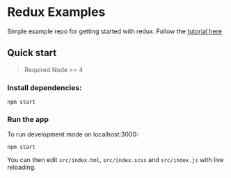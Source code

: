 # Redux Examples

Simple example repo for getting started with redux. Follow the [tutorial here](https://github.com/justsayno/redux-react-introduction-tutorial)

## Quick start

> Required Node >= 4

### Install dependencies:

```
npm start
```

### Run the app

To run development mode on localhost:3000:

``` shell
npm start
```

You can then edit `src/index.hml`, `src/index.scss` and `src/index.js` with live reloading.

